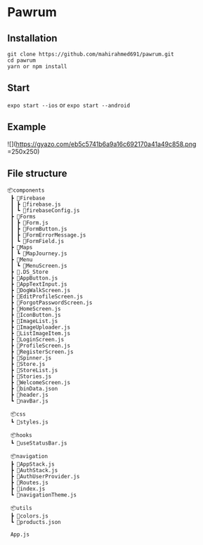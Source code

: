 # Pawrum

## Installation

```git clone https://github.com/mahirahmed691/pawrum.git```
</br>
```cd pawrum```
</br>
```yarn or npm install```

## Start 

```expo start --ios``` or ```expo start --android```

## Example

![](https://gyazo.com/eb5c5741b6a9a16c692170a41a49c858.png =250x250)

## File structure

```
📦components
 ┣ 📂Firebase
 ┃ ┣ 📜firebase.js
 ┃ ┗ 📜firebaseConfig.js
 ┣ 📂Forms
 ┃ ┣ 📜Form.js
 ┃ ┣ 📜FormButton.js
 ┃ ┣ 📜FormErrorMessage.js
 ┃ ┗ 📜FormField.js
 ┣ 📂Maps
 ┃ ┗ 📜MapJourney.js
 ┣ 📂Menu
 ┃ ┗ 📜MenuScreen.js
 ┣ 📜.DS_Store
 ┣ 📜AppButton.js
 ┣ 📜AppTextInput.js
 ┣ 📜DogWalkScreen.js
 ┣ 📜EditProfileScreen.js
 ┣ 📜ForgotPasswordScreen.js
 ┣ 📜HomeScreen.js
 ┣ 📜IconButton.js
 ┣ 📜ImageList.js
 ┣ 📜ImageUploader.js
 ┣ 📜ListImageItem.js
 ┣ 📜LoginScreen.js
 ┣ 📜ProfileScreen.js
 ┣ 📜RegisterScreen.js
 ┣ 📜Spinner.js
 ┣ 📜Store.js
 ┣ 📜StoreList.js
 ┣ 📜Stories.js
 ┣ 📜WelcomeScreen.js
 ┣ 📜binData.json
 ┣ 📜header.js
 ┗ 📜navBar.js
 
 📦css
 ┗ 📜styles.js
 
 📦hooks
 ┗ 📜useStatusBar.js
 
 📦navigation
 ┣ 📜AppStack.js
 ┣ 📜AuthStack.js
 ┣ 📜AuthUserProvider.js
 ┣ 📜Routes.js
 ┣ 📜index.js
 ┗ 📜navigationTheme.js
 
 📦utils
 ┣ 📜colors.js
 ┗ 📜products.json
 
 App.js
```

